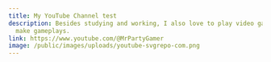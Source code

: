 ```yaml
---
title: My YouTube Channel test
description: Besides studying and working, I also love to play video games and
  make gameplays.
link: https://www.youtube.com/@MrPartyGamer
image: /public/images/uploads/youtube-svgrepo-com.png
---
```

